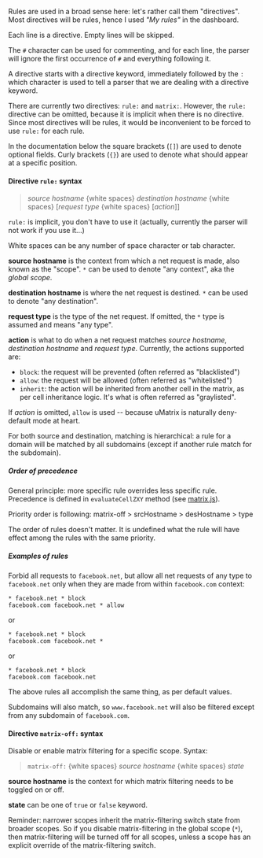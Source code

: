 Rules are used in a broad sense here: let's rather call them "directives". Most directives will be rules, hence I used _"My rules"_ in the dashboard.

Each line is a directive. Empty lines will be skipped.

The `#` character can be used for commenting, and for each line, the parser will ignore the first occurrence of `#` and everything following it.

A directive starts with a directive keyword, immediately followed by the `:` which character is used to tell a parser that we are dealing with a directive keyword.

There are currently two directives: `rule:` and `matrix:`. However, the `rule:` directive can be omitted, because it is implicit when there is no directive. Since most directives will be rules, it would be inconvenient to be forced to use `rule:` for each rule.

In the documentation below the square brackets (`[]`) are used to denote optional fields. Curly brackets (`{}`) are used to denote what should appear at a specific position.

#### Directive `rule:` syntax

> _source hostname_ {white spaces} _destination hostname_ {white spaces} [_request type_ {white spaces} [_action_]]

`rule:` is implicit, you don't have to use it (actually, currently the parser will not work if you use it...)

White spaces can be any number of space character or tab character.

**source hostname** is the context from which a net request is made, also known as the "scope". `*` can be used to denote "any context", aka the _global scope_.

**destination hostname** is where the net request is destined. `*` can be used to denote "any destination".

**request type** is the type of the net request. If omitted, the `*` type is assumed and means "any type".

**action** is what to do when a net request matches _source hostname_, _destination hostname_ and _request type_. Currently, the actions supported are:
- `block`: the request will be prevented (often referred as "blacklisted")
- `allow`: the request will be allowed (often referred as "whitelisted")
- `inherit`: the action will be inherited from another cell in the matrix, as per cell inheritance logic. It's what is often referred as "graylisted".

If _action_ is omitted, `allow` is used -- because uMatrix is naturally deny-default mode at heart.

For both source and destination, matching is hierarchical: a rule for a domain will be matched by all subdomains (except if another rule match for the subdomain).

##### Order of precedence

General principle: more specific rule overrides less specific rule. Precedence is defined in `evaluateCellZXY` method (see [matrix.js](https://github.com/gorhill/uMatrix/blob/master/src/js/matrix.js)).

Priority order is following: matrix-off > srcHostname > desHostname > type

The order of rules doesn't matter. It is undefined what the rule will have effect among the rules with the same priority.


##### Examples of rules

Forbid all requests to `facebook.net`, but allow all net requests of any type to `facebook.net` only when they are made from within `facebook.com` context:

`* facebook.net * block`<br>
`facebook.com facebook.net * allow`<br>

or

`* facebook.net * block`<br>
`facebook.com facebook.net *`<br>

or

`* facebook.net * block`<br>
`facebook.com facebook.net`

The above rules all accomplish the same thing, as per default values.

Subdomains will also match, so `www.facebook.net` will also be filtered except from any subdomain of `facebook.com`.

#### Directive `matrix-off:` syntax

Disable or enable matrix filtering for a specific scope. Syntax:

> `matrix-off:` {white spaces} _source hostname_ {white spaces} _state_

**source hostname** is the context for which matrix filtering needs to be toggled on or off.

**state** can be one of `true` or `false` keyword.

Reminder: narrower scopes inherit the matrix-filtering switch state from broader scopes. So if you disable matrix-filtering in the global scope (`*`), then matrix-filtering will be turned off for all scopes, unless a scope has an explicit override of the matrix-filtering switch.